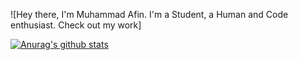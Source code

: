 ![Hey there, I'm Muhammad Afin. I'm a Student, a Human and Code enthusiast. Check out my work]

[![Anurag's github stats](https://github-readme-stats.vercel.app/api?username=muhammadafin)](https://github.com/anuraghazra/github-readme-stats)
